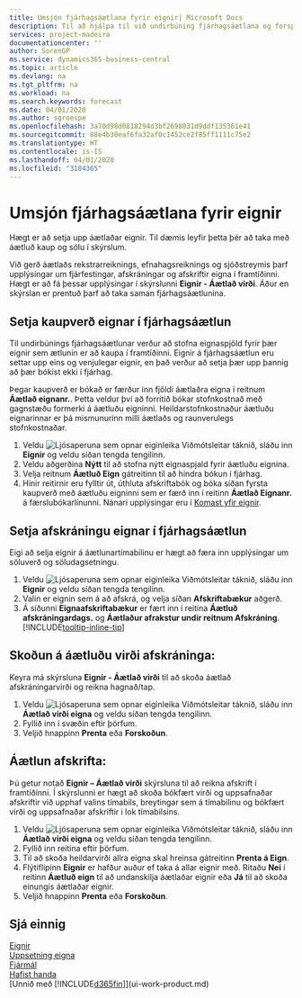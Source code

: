 ```yaml
---
title: Umsjón fjárhagsáætlana fyrir eignir| Microsoft Docs
description: Til að hjálpa til við undirbúning fjárhagsáætlana og forspáa, eru settar upp upplýsingar um fjárfestingar, afskráningar og afskriftir eigna í framtíðinni.
services: project-madeira
documentationcenter: ''
author: SorenGP
ms.service: dynamics365-business-central
ms.topic: article
ms.devlang: na
ms.tgt_pltfrm: na
ms.workload: na
ms.search.keywords: forecast
ms.date: 04/01/2020
ms.author: sgroespe
ms.openlocfilehash: 3a70d98d0818294d3bf2698031d9ddf135361e41
ms.sourcegitcommit: 88e4b30eaf6fa32af0c1452ce2f85ff1111c75e2
ms.translationtype: HT
ms.contentlocale: is-IS
ms.lasthandoff: 04/01/2020
ms.locfileid: "3184365"
---
```

# <a name="manage-budgets-for-fixed-assets"></a>Umsjón fjárhagsáætlana fyrir eignir
Hægt er að setja upp áætlaðar eignir. Til dæmis leyfir þetta þér að taka með áætluð kaup og sölu í skýrslum.  

Við gerð áætlaðs rekstrarreiknings, efnahagsreiknings og sjóðstreymis þarf upplýsingar um fjárfestingar, afskráningar og afskriftir eigna í framtíðinni. Hægt er að fá þessar upplýsingar í skýrslunni **Eignir - Áætlað virði**. Áður en skýrslan er prentuð þarf að taka saman fjárhagsáætlunina.  

## <a name="to-budget-the-acquisition-cost-of-a-fixed-asset"></a>Setja kaupverð eignar í fjárhagsáætlun
Til undirbúnings fjárhagsáætlunar verður að stofna eignaspjöld fyrir þær eignir sem ætlunin er að kaupa í framtíðinni. Eignir á fjárhagsáætlun eru settar upp eins og venjulegar eignir, en það verður að setja þær upp þannig að þær bókist ekki í fjárhag.

Þegar kaupverð er bókað er færður inn fjöldi áætlaðra eigna í reitnum **Áætlað eignanr.**. Þetta veldur því að forritið bókar stofnkostnað með gagnstæðu formerki á áætluðu eigninni. Heildarstofnkostnaður áætluðu eignarinnar er þá mismunurinn milli áætlaðs og raunverulegs stofnkostnaðar.

1. Veldu ![Ljósaperuna sem opnar eiginleika Viðmótsleitar](media/ui-search/search_small.png "Segðu mér hvað þú vilt gera") táknið, sláðu inn **Eignir** og veldu síðan tengda tengilinn.
2. Veldu aðgerðina **Nýtt** til að stofna nýtt eignaspjald fyrir áætluðu eignina.
3. Velja reitnum **Áætluð Eign** gátreitinn til að hindra bókun í fjárhag.
4. Hinir reitirnir eru fylltir út, úthluta afskriftabók og bóka síðan fyrsta kaupverð með áætluðu eigninni sem er færð inn í reitinn **Áætlað Eignanr.** á færslubókarlínunni. Nánari upplýsingar eru í [Komast yfir eignir](fa-how-acquire.md).

## <a name="to-budget-the-disposal-of-a-fixed-asset"></a>Setja afskráningu eignar í fjárhagsáætlun
Eigi að selja eignir á áætlunartímabilinu er hægt að færa inn upplýsingar um söluverð og söludagsetningu.

1. Veldu ![Ljósaperuna sem opnar eiginleika Viðmótsleitar](media/ui-search/search_small.png "Segðu mér hvað þú vilt gera") táknið, sláðu inn **Eignir** og veldu síðan tengda tengilinn.
2. Valin er eignin sem á að afskrá, og velja síðan **Afskriftabækur** aðgerð.
3. Á síðunni **Eignaafskriftabækur** er fært inn í reitina **Áætluð afskráningardags.** og **Áætlaður afrakstur undir reitnum Afskráning**. [!INCLUDE[tooltip-inline-tip](includes/tooltip-inline-tip_md.md)]

## <a name="to-view-projected-disposal-values"></a>Skoðun á áætluðu virði afskráninga:
Keyra má skýrsluna **Eignir - Áætlað virði** til að skoða áætlað afskráningarvirði og reikna hagnað/tap.

1. Veldu ![Ljósaperuna sem opnar eiginleika Viðmótsleitar](media/ui-search/search_small.png "Segðu mér hvað þú vilt gera") táknið, sláðu inn **Áætlað virði eigna** og veldu síðan tengda tengilinn.
2. Fyllið inn í svæðin eftir þörfum.
3. Veljið hnappinn **Prenta** eða **Forskoðun**.

## <a name="to-budget-depreciation"></a>Áætlun afskrifta:
Þú getur notað **Eignir – Áætlað virði** skýrsluna til að reikna afskrift í framtíðinni. Í skýrslunni er hægt að skoða bókfært virði og uppsafnaðar afskriftir við upphaf valins tímabils, breytingar sem á tímabilinu og bókfært virði og uppsafnaðar afskriftir i lok tímabilsins.

1. Veldu ![Ljósaperuna sem opnar eiginleika Viðmótsleitar](media/ui-search/search_small.png "Segðu mér hvað þú vilt gera") táknið, sláðu inn **Áætlað virði eigna** og veldu síðan tengda tengilinn.
2. Fyllið inn reitina eftir þörfum.
3. Til að skoða heildarvirði allra eigna skal hreinsa gátreitinn **Prenta á Eign**.
4. Flýtiflipinn **Eignir** er hafður auður ef taka á allar eignir með. Ritaðu **Nei** í reitinn **Áætluð eign** til að undanskilja áætlaðar eignir eða **Já** til að skoða einungis áætlaðar eignir.
5. Veljið hnappinn **Prenta** eða **Forskoðun**.

## <a name="see-also"></a>Sjá einnig
[Eignir](fa-manage.md)  
[Uppsetning eigna](fa-setup.md)  
[Fjármál](finance.md)  
[Hafist handa](product-get-started.md)  
[Unnið með [!INCLUDE[d365fin](includes/d365fin_md.md)]](ui-work-product.md)
